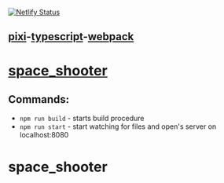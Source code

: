 [![Netlify Status](https://api.netlify.com/api/v1/badges/14e7ef42-5c90-44c8-a7ec-0b6e20c59735/deploy-status)](https://645949afb461781a6b4cfa45--lucent-palmier-834504.netlify.app/)

## [pixi](https://pixijs.com/)-[typescript](https://www.typescriptlang.org/)-[webpack](https://webpack.js.org/)

# [space_shooter](https://645949afb461781a6b4cfa45--lucent-palmier-834504.netlify.app/)

## Commands:

-   `npm run build` - starts build procedure
-   `npm run start` - start watching for files and open's server on localhost:8080


# space_shooter
